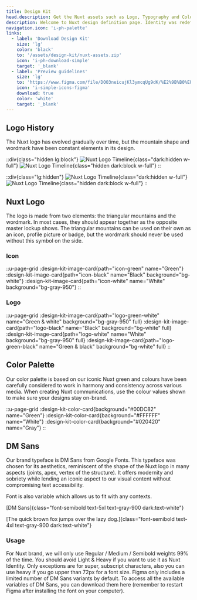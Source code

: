 ```yaml
---
title: Design Kit
head.description: Get the Nuxt assets such as Logo, Typography and Colors.
description: Welcome to Nuxt design definition page. Identity was redefined by handpicking conscientiously colors, typography and shapes in order to put forward how performant, useful & easy Nuxt products are.
navigation.icon: 'i-ph-palette'
links:
  - label: 'Download Design Kit'
    size: 'lg'
    color: 'black'
    to: '/assets/design-kit/nuxt-assets.zip'
    icon: 'i-ph-download-simple'
    target: '_blank'
  - label: 'Preview guidelines'
    size: 'lg'
    to: 'https://www.figma.com/file/DOO3neicujKl3ymcqUg9dK/%E2%9B%B0%EF%B8%8F---Nuxt-Brand-Guidelines?node-id=0%3A1&t=qBS3UqvGpjrIkxIm-1'
    icon: 'i-simple-icons-figma'
    download: true
    color: 'white'
    target: '_blank'
---
```


## Logo History

The Nuxt logo has evolved gradually over time, but the mountain shape and wordmark have been constant elements in its design.

::div{class="hidden lg:block"}
![Nuxt Logo Timeline](/assets/design-kit/timeline-light.svg){class="dark:hidden w-full"}
![Nuxt Logo Timeline](/assets/design-kit/timeline-dark.svg){class="hidden dark:block w-full"}
::

::div{class="lg:hidden"}
![Nuxt Logo Timeline](/assets/design-kit/timeline-mobile-light.svg){class="dark:hidden w-full"}
![Nuxt Logo Timeline](/assets/design-kit/timeline-mobile-dark.svg){class="hidden dark:block w-full"}
::

## Nuxt Logo

The logo is made from two elements: the triangular mountains and the wordmark. In most cases, they should appear together as the opposite master lockup shows. The triangular mountains can be used on their own as an icon, profile picture or badge, but the wordmark should never be used without this symbol on the side.

### Icon

::u-page-grid
  :design-kit-image-card{path="icon-green" name="Green"}
  :design-kit-image-card{path="icon-black" name="Black" background="bg-white"}
  :design-kit-image-card{path="icon-white" name="White" background="bg-gray-950"}
::

### Logo

::u-page-grid
  :design-kit-image-card{path="logo-green-white" name="Green & white" background="bg-gray-950" full}
  :design-kit-image-card{path="logo-black" name="Black" background="bg-white" full}
  :design-kit-image-card{path="logo-white" name="White" background="bg-gray-950" full}
  :design-kit-image-card{path="logo-green-black" name="Green & black" background="bg-white" full}
::

## Color Palette

Our color palette is based on our iconic Nuxt green and colours have been carefully considered to work in harmony and consistency across various media. When creating Nuxt communications, use the colour values shown to make sure your designs stay on-brand.

::u-page-grid
  :design-kit-color-card{background="#00DC82" name="Green"}
  :design-kit-color-card{background="#FFFFFF" name="White"}
  :design-kit-color-card{background="#020420" name="Gray"}
::

## DM Sans

Our brand typeface is DM Sans from Google Fonts. This typeface was chosen for its aesthetics, reminiscent of the shape of the Nuxt logo in many aspects (joints, apex, vertex of the structure). It offers modernity and sobriety while lending an iconic aspect to our visual content without compromising text accessibility.

Font is also variable which allows us to fit with any contexts.

[DM Sans]{class="font-semibold text-5xl text-gray-900 dark:text-white"}

[The quick brown fox jumps over the lazy dog.]{class="font-semibold text-4xl text-gray-900 dark:text-white"}

### Usage

For Nuxt brand, we will only use Regular / Medium / Semibold weights 99% of the time. You should avoid Light & Heavy if you want to use it as Nuxt Identity. Only exceptions are for super, subscript characters, also you can use heavy if you go upper than 72px for a font size.
Figma only includes a limited number of DM Sans variants by default. To access all the available variables of DM Sans, you can download them here (remember to restart Figma after installing the font on your computer).
